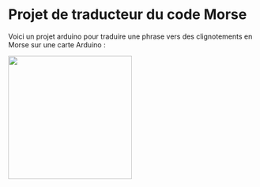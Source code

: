 # Projet de traducteur du code Morse 

Voici un projet arduino pour traduire une phrase vers des clignotements en Morse sur une carte Arduino :

<img src="https://tutoduino.fr/wp-content/uploads/2020/12/Led-clignotante-scaled.jpg" object-fit: coverwidth= 100% height= 250 px />